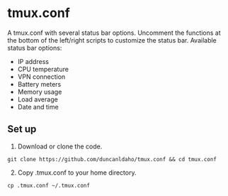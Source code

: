 # tmux.conf

A tmux.conf with several status bar options. Uncomment the functions at the
bottom of the left/right scripts to customize the status bar. Available status
bar options:

- IP address
- CPU temperature
- VPN connection
- Battery meters
- Memory usage
- Load average
- Date and time

## Set up

1. Download or clone the code.
```
git clone https://github.com/duncanldaho/tmux.conf && cd tmux.conf
```
2. Copy .tmux.conf to your home directory.
```
cp .tmux.conf ~/.tmux.conf
```
